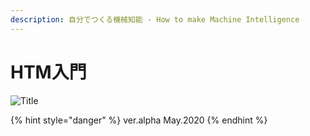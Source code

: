 ```yaml
---
description: 自分でつくる機械知能 - How to make Machine Intelligence
---
```


# HTM入門

![Title](.gitbook/assets/color.png)

{% hint style="danger" %}
ver.alpha May.2020
{% endhint %}

